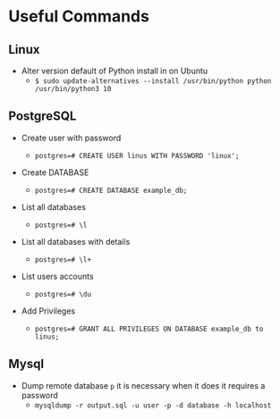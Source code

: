 # Useful Commands

## Linux 

- Alter version default of Python install in on Ubuntu
    * `$ sudo update-alternatives --install /usr/bin/python python /usr/bin/python3 10`

## PostgreSQL
- Create user with password
    * `postgres=# CREATE USER linus WITH PASSWORD 'linux';`

- Create DATABASE
    * `postgres=# CREATE DATABASE example_db;`

- List all databases
    * `postgres=# \l`

- List all databases with details
    * `postgres=# \l+`

- List users accounts
    * `postgres=# \du`

- Add Privileges
    * `postgres=# GRANT ALL PRIVILEGES ON DATABASE example_db to linus;`

## Mysql
- Dump remote database `p` it is necessary when it does it requires a password  
    * `mysqldump -r output.sql -u user -p -d database -h localhost`
